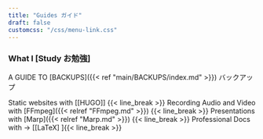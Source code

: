 ```yaml
---
title: "Guides ガイド"
draft: false
customcss: "/css/menu-link.css"
---
```


### What I [Study お勉強]

A GUIDE TO [BACKUPS]({{< ref "main/BACKUPS/index.md" >}}) バックアップ 

<!--- A GUIDE TO [BACKUPS]({{< ref "main/BACKUPS/index.md" >}}) バックアップ 
{{< line_break >}}
A GUIDE TO [CONTAINERS]({{< ref "main/CONTAINERS/index.md" >}}) コンテナ
{{< line_break >}}
A GUIDE TO [CRYPTO]({{< ref "main/CRYPTO/index.md" >}}) クリプト
{{< line_break >}}
A GUIDE TO [FILESYSTEMS]({{< ref "main/FILESYSTEMS/index.md" >}}) ファイルシステム
{{< line_break >}}
A GUIDE TO [SSH]({{< ref "main/SSH/index.md" >}})
{{< line_break >}}
A GUIDE TO [VERSION CONTROL]({{< ref "main/VERSION_CONTROL/index.md" >}}) バージョン管理
{{< line_break >}}
A GUIDE TO [VIM]({{< ref "main/VIM/VIM.md" >}}) ヴィム
{{< line_break >}}
A GUIDE TO [VIRTUAL MACHINES]({{< ref "main/VIRTUAL_MACHINES/index.md" >}}) バーチャルマシン
--->

Static websites with [[HUGO]]
{{< line_break >}}
Recording Audio and Video with [FFmpeg]({{< relref "FFmpeg.md" >}})
{{< line_break >}}
Presentations with [Marp]({{< relref "Marp.md" >}})
{{< line_break >}}
Professional Docs with -> [[LaTeX]
]{{< line_break >}}


